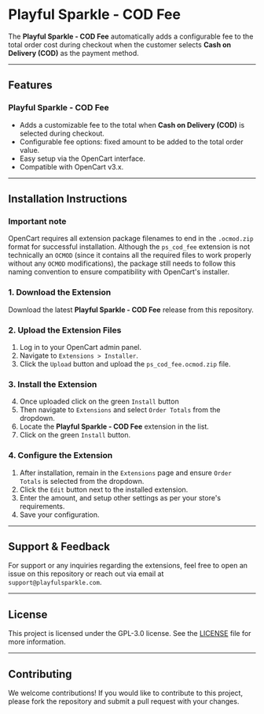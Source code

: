 # Playful Sparkle - COD Fee

The **Playful Sparkle - COD Fee** automatically adds a configurable fee to the total order cost during checkout when the customer selects **Cash on Delivery (COD)** as the payment method.

---

## Features

### Playful Sparkle - COD Fee
- Adds a customizable fee to the total when **Cash on Delivery (COD)** is selected during checkout.
- Configurable fee options: fixed amount to be added to the total order value.
- Easy setup via the OpenCart interface.
- Compatible with OpenCart v3.x.

---

## Installation Instructions

### Important note

OpenCart requires all extension package filenames to end in the `.ocmod.zip` format for successful installation. Although the `ps_cod_fee` extension is not technically an `OCMOD` (since it contains all the required files to work properly without any `OCMOD` modifications), the package still needs to follow this naming convention to ensure compatibility with OpenCart's installer.

### 1. Download the Extension
Download the latest **Playful Sparkle - COD Fee** release from this repository.

### 2. Upload the Extension Files
1. Log in to your OpenCart admin panel.
2. Navigate to `Extensions > Installer`.
3. Click the `Upload` button and upload the `ps_cod_fee.ocmod.zip` file.

### 3. Install the Extension
4. Once uploaded click on the green `Install` button
1. Then navigate  to `Extensions` and select `Order Totals` from the dropdown.
2. Locate the **Playful Sparkle - COD Fee** extension in the list.
3. Click on the green `Install` button.

### 4. Configure the Extension
1. After installation, remain in the `Extensions` page and ensure `Order Totals` is selected from the dropdown.
2. Click the `Edit` button next to the installed extension.
3. Enter the amount, and setup other settings as per your store's requirements.
4. Save your configuration.

---

## Support & Feedback

For support or any inquiries regarding the extensions, feel free to open an issue on this repository or reach out via email at `support@playfulsparkle.com`.

---

## License

This project is licensed under the GPL-3.0 license. See the [LICENSE](./LICENSE) file for more information.

---

## Contributing

We welcome contributions! If you would like to contribute to this project, please fork the repository and submit a pull request with your changes.
